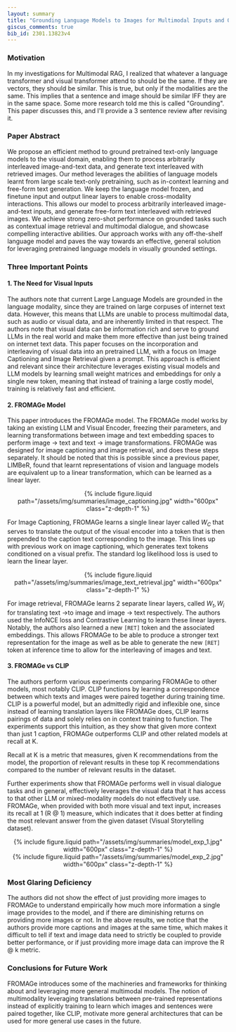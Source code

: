 ```yaml
---
layout: summary
title: "Grounding Language Models to Images for Multimodal Inputs and Outputs"
giscus_comments: true
bib_id: 2301.13823v4
---
```


### Motivation

In my investigations for Multimodal RAG, I realized that whatever a language transformer and visual transformer attend to should be the same. If they are vectors, they should be similar. This is true, but only if the modalities are the same. This implies that a sentence and image should be similar IFF they are in the same space. Some more research told me this is called "Grounding". This paper discusses this, and I'll provide a 3 sentence review after revising it.

### Paper Abstract

We propose an efficient method to ground pretrained text-only language models to the visual domain, enabling them to process arbitrarily interleaved image-and-text data, and generate text interleaved with retrieved images. Our method leverages the abilities of language models learnt from large scale text-only pretraining, such as in-context learning and free-form text generation. We keep the language model frozen, and finetune input and output linear layers to enable cross-modality interactions. This allows our model to process arbitrarily interleaved image-and-text inputs, and generate free-form text interleaved with retrieved images. We achieve strong zero-shot performance on grounded tasks such as contextual image retrieval and multimodal dialogue, and showcase compelling interactive abilities. Our approach works with any off-the-shelf language model and paves the way towards an effective, general solution for leveraging pretrained language models in visually grounded settings.

### Three Important Points

#### 1. The Need for Visual Inputs

The authors note that current Large Language Models are grounded in the language modality, since they are trained on large corpuses of internet text data. However, this means that LLMs are unable to process multimodal data, such as audio or visual data, and are inherently limited in that respect. The authors note that visual data can be information rich and serve to ground LLMs in the real world and make them more effective than just being trained on internet text data. This paper focuses on the incorporation and interleaving of visual data into an pretrained LLM, with a focus on Image Captioning and Image Retrieval given a prompt. This approach is efficient and relevant since their architecture leverages existing visual models and LLM models by learning small weight matrices and embeddings for only a single new token, meaning that instead of training a large costly model, training is relatively fast and efficient.

#### 2. FROMAGe Model

This paper introduces the FROMAGe model. The FROMAGe model works by taking an existing LLM and Visual Encoder, freezing their parameters, and learning transformations between image and text embedding spaces to perform image $\rightarrow$ text and text $\rightarrow$ image transformations. FROMAGe was designed for image captioning and image retrieval, and does these steps separately. It should be noted that this is possible since a previous paper, LIMBeR, found that learnt representations of vision and language models are equivalent up to a linear transformation, which can be learned as a linear layer.

<div style="text-align:center">
  {% include figure.liquid
      path="/assets/img/summaries/image_captioning.jpg"
      width="600px"
      class="z-depth-1"
  %}
</div>

For Image Captioning, FROMAGe learns a single linear layer called $W_C$ that serves to translate the output of the visual encoder into a token that is then prepended to the caption text corresponding to the image. This lines up with previous work on image captioning, which generates text tokens conditioned on a visual prefix. The standard log likelihood loss is used to learn the linear layer.

<div style="text-align:center">
  {% include figure.liquid
      path="/assets/img/summaries/image_text_retrieval.jpg"
      width="600px"
      class="z-depth-1"
  %}
</div>

For image retrieval, FROMAGe learns 2 separate linear layers, called $W_t, W_i$ for translating text $\rightarrow$to image and image $\rightarrow$ text respectively. The authors used the InfoNCE loss and Contrastive Learning to learn these linear layers. Notably, the authors also learned a new `[RET]` token and the associated embeddings. This allows FROMAGe to be able to produce a stronger text representation for the image as well as be able to generate the new `[RET]` token at inference time to allow for the interleaving of images and text.

#### 3. FROMAGe vs CLIP

The authors perform various experiments comparing FROMAGe to other models, most notably CLIP. CLIP functions by learning a correspondence between which texts and images were paired together during training time. CLIP is a powerful model, but an admittedly rigid and inflexible one, since instead of learning translation layers like FROMAGe does, CLIP learns pairings of data and solely relies on in context training to function. The experiments support this intuition, as they show that given more context than just 1 caption, FROMAGe outperforms CLIP and other related models at recall at K.

Recall at K is a metric that measures, given K recommendations from the model, the proportion of relevant results in these top K recommendations compared to the number of relevant results in the dataset.

Further experiments show that FROMAGe performs well in visual dialogue tasks and in general, effectively leverages the visual data that it has access to that other LLM or mixed-modality models do not effectively use. FROMAGe, when provided with both more visual and text input, increases its recall at 1 (R @ 1) measure, which indicates that it does better at finding the most relevant answer from the given dataset (Visual Storytelling dataset).

<div style="text-align:center">
  {% include figure.liquid
      path="/assets/img/summaries/model_exp_1.jpg"
      width="600px"
      class="z-depth-1"
  %}
</div>

<div style="text-align:center">
  {% include figure.liquid
      path="/assets/img/summaries/model_exp_2.jpg"
      width="600px"
      class="z-depth-1"
  %}
</div>

### Most Glaring Deficiency

The authors did not show the effect of just providing more images to FROMAGe to understand empirically how much more information a single image provides to the model, and if there are diminishing returns on providing more images or not. In the above results, we notice that the authors provide more captions and images at the same time, which makes it difficult to tell if text and image data need to strictly be coupled to provide better performance, or if just providing more image data can improve the R @ k metric.

### Conclusions for Future Work

FROMAGe introduces some of the machineries and frameworks for thinking about and leveraging more general multimodal models. The notion of multimodality leveraging translations between pre-trained representations instead of explicitly training to learn which images and sentences were paired together, like CLIP, motivate more general architectures that can be used for more general use cases in the future.
